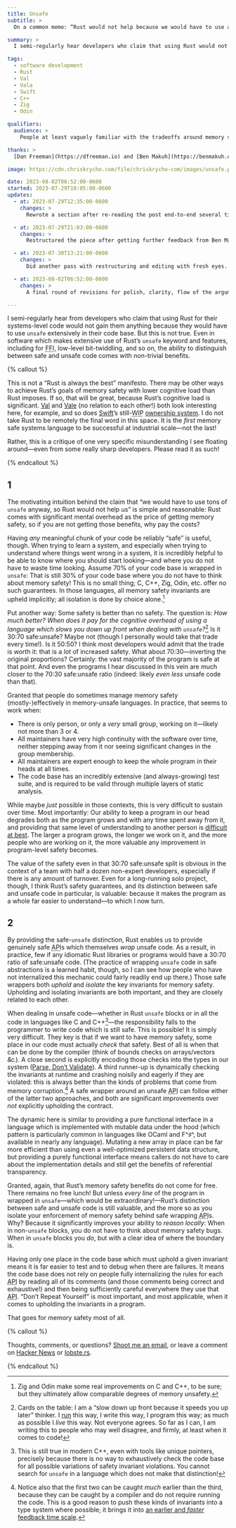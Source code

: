 ```yaml
---
title: Unsafe
subtitle: >
  On a common meme: “Rust would not help because we would have to use a lot of `unsafe`”.

summary: >
  I semi-regularly hear developers who claim that using Rust would not gain them anything because they would have to use `unsafe`. But this is not true. Local reasoning matters.

tags:
  - software development
  - Rust
  - Val
  - Vala
  - Swift
  - C++
  - Zig
  - Odin

qualifiers:
  audience: >
    People at least vaguely familiar with the tradeoffs around memory safety in “systems” languages like Rust, C++, Zig, Odin, etc.

thanks: >
  [Dan Freeman](https://dfreeman.io) and [Ben Makuh](https://benmakuh.com) reviewed drafts of this post before publication and it is better for their input! (Mistakes and infelicities remain all my own, of course.)

image: https://cdn.chriskrycho.com/file/chriskrycho-com/images/unsafe.png

date: 2023-08-02T06:52:00-0600
started: 2023-07-29T10:05:00-0600
updates:
  - at: 2023-07-29T12:35:00-0600
    changes: >
      Rewrote a section after re-reading the post end-to-end several times and getting feedback from Dan Freeman.

  - at: 2023-07-29T21:03:00-0600
    changes: >
      Restructured the piece after getting further feedback from Ben Makuh.

  - at: 2023-07-30T13:21:00-0600
    changes: >
      Did another pass with restructuring and editing with fresh eyes. Improved the flow of the argument and avoided chunking up the piece quite as much.

  - at: 2023-08-02T06:52:00-0600
    changes: >
      A final round of revisions for polish, clarity, flow of the argument, etc.

---
```


I semi-regularly hear from developers who claim that using Rust for their systems-level code would not gain them anything because they would have to use `unsafe` extensively in their code base. But this is not true. Even in software which makes extensive use of Rust’s `unsafe` keyword and features, including for <abbr title="foreign function interface">FFI</abbr>, low-level bit-twiddling, and so on, the ability to distinguish between safe and unsafe code comes with non-trivial benefits.

{% callout %}

This is not a “Rust is always the best” manifesto. There may be other ways to achieve Rust’s goals of memory safety with lower cognitive load than Rust imposes. If so, that will be great, because Rust’s cognitive load is significant. [Val][val] and [Vale][vale] (no relation to each other!) both look interesting here, for example, and so does [Swift][swift]’s still-<abbr title="work-in-progress">WIP</abbr> [ownership system][swift-ownership]. I do not take Rust to be remotely the final word in this space. It is the *first* memory safe systems language to be successful at industrial scale—not the last!

[val]: https://www.val-lang.dev
[vale]: https://vale.dev
[swift]: https://www.swift.org
[swift-ownership]: https://github.com/apple/swift/blob/main/docs/OwnershipManifesto.md

Rather, this is a critique of one very specific misunderstanding I see floating around—even from some really sharp developers. Please read it as such!

{% endcallout %}


## 1

The motivating intuition behind the claim that “we would have to use tons of `unsafe` anyway, so Rust would not help us” is simple and reasonable: Rust comes with significant mental overhead as the price of getting memory safety, so if you are not getting those benefits, why pay the costs?

Having *any* meaningful chunk of your code be reliably “safe” is useful, though. When trying to learn a system, and especially when trying to understand where things went wrong in a system, it is incredibly helpful to be able to know where you should start looking—and where you do not have to waste time looking. Assume 70% of your code base is wrapped in `unsafe`: That is still 30% of your code base where you do not have to think about memory safety! This is no small thing; C, C++, Zig, Odin, etc. offer no such guarantees. In those languages, all memory safety invariants are upheld implicitly; all isolation is done by choice alone.[^improved]

Put another way: Some safety is better than no safety. The question is: *How much better? When does it pay for the cognitive overhead of using a language which slows you down up front when dealing with `unsafe`?*[^cards] Is it 30:70 safe:unsafe? Maybe not (though I personally would take that trade every time!). Is it 50:50? I think most developers would admit that the trade is worth it: that is a *lot* of increased safety. What about 70:30—inverting the original proportions? Certainly: the vast majority of the program is safe at that point. And even the programs I hear discussed in this vein are much closer to the 70:30 safe:unsafe ratio (indeed: likely *even less* unsafe code than that).

Granted that people do sometimes manage memory safety (mostly-)effectively in memory-unsafe languages. In practice, that seems to work when:

- There is only person, or only a *very* small group, working on it—likely not more than 3 or 4.
- All maintainers have very high continuity with the software over time, neither stepping away from it nor seeing significant changes in the group membership.
- All maintainers are expert enough to keep the whole program in their heads at all times.
- The code base has an incredibly extensive (and always-growing) test suite, and is required to be valid through multiple layers of static analysis.

While maybe *just* possible in those contexts, this is very difficult to sustain over time. Most importantly: Our ability to keep a program in our head degrades both as the program grows and with any time spent away from it, and providing that same level of understanding to another person is [difficult at best][naur]. The larger a program grows, the longer we work on it, and the more people who are working on it, the more valuable any improvement in program-level safety becomes.

The value of the safety even in that 30:70 safe:unsafe split is obvious in the context of a team with half a dozen non-expert developers, especially if there is any amount of turnover. Even for a long-running solo project, though, I think Rust’s safety guarantees, and its distinction between safe and unsafe code in particular, is valuable: because it makes the program as a whole far easier to understand—to which I now turn.

[naur]: https://cdn.chriskrycho.com/file/chriskrycho-com/resources/naur1985programming.pdf

## 2

By providing the safe-`unsafe` distinction, Rust enables us to provide genuinely safe <abbr title="application programming interface">API</abbr>s which themselves *wrap* unsafe code. As a result, in practice, few if any idiomatic Rust libraries or programs would have a 30:70 ratio of safe:unsafe code. (The practice of wrapping `unsafe` code in safe abstractions is a learned habit, though, so I can see how people who have not internalized this mechanic could fairly readily end up there.) Those safe wrappers both *uphold* and *isolate* the key invariants for memory safety. Upholding and isolating invariants are both important, and they are closely related to each other.

When dealing in unsafe code—whether in Rust `unsafe` blocks or in all the code in languages like C and C++[^modern-cpp]—the responsibility falls to the programmer to write code which is still safe. This is possible! It is simply very difficult. They key is that if we want to have memory safety, some place in our code must actually *check* that safety. Best of all is when that can be done by the compiler (think of bounds checks on arrays/vectors <em style="letter-spacing: -1.5px">&c</em>.). A close second is explicitly encoding those checks into the types in our system ([Parse, Don’t Validate][pdv]). A third runner-up is dynamically checking the invariants at runtime and crashing noisily and eagerly if they are violated: this is always better than the kinds of problems that come from memory corruption.[^cycle-time] A safe wrapper around an unsafe <abbr title="application programming interface">API</abbr> can follow either of the latter two approaches, and both are significant improvements over *not* explicitly upholding the contract.

[pdv]: https://lexi-lambda.github.io/blog/2019/11/05/parse-don-t-validate/

The dynamic here is similar to providing a pure functional interface in a language which is implemented with mutable data under the hood (which pattern is particularly common in languages like OCaml and F^♯^, but available in nearly any language). Mutating a new array in place can be far more efficient than using even a well-optimized persistent data structure, but providing a purely functional interface means callers do not have to care about the implementation details and still get the benefits of referential transparency.

Granted, again, that Rust’s memory safety benefits do not come for free. There remains no free lunch! But unless *every line* of the program in wrapped in `unsafe`—which would be extraordinary!—Rust’s distinction between safe and unsafe code is still valuable, and the more so as you isolate your enforcement of memory safety behind safe wrapping <abbr title="application programming interface">API</abbr>s. Why? Because it significantly improves your ability to *reason locally*: When in non-`unsafe` blocks, you do not have to think about memory safety bugs. When in `unsafe` blocks you *do*, but with a clear idea of where the boundary is.

Having only one place in the code base which must uphold a given invariant means it is far easier to test and to debug when there are failures. It means the code base does not rely on people fully internalizing the rules for each <abbr title="application programming interface">API</abbr> by reading all of its comments (and those comments being correct and exhaustive!) and then being sufficiently careful everywhere they use that <abbr title="application programming interface">API</abbr>. “Don’t Repeat Yourself” is most important, and most applicable, when it comes to upholding the invariants in a program.

That goes for memory safety most of all.

{% callout %}

Thoughts, comments, or questions? [Shoot me an email](mailto:hello@chriskrycho.com?subject=Re%3A%20Unsafe), or leave a comment on [Hacker News][hn] or [lobste.rs][l].

[hn]: https://news.ycombinator.com/item?id=36970305
[l]: https://lobste.rs/s/kuq1ha/unsafe_on_rust_still_being_helpful_even

{% endcallout %}


[^modern-cpp]: This is still true in modern C++, even with tools like unique pointers, precisely because there is no way to exhaustively check the code base for all possible variations of safety invariant violations. You cannot search for `unsafe` in a language which does not make that distinction!

[^cycle-time]: Notice also that the first two can be caught *much* earlier than the third, because they can be caught by a compiler and do not require running the code. This is a good reason to push these kinds of invariants into a type system where possible; it brings it into [an earlier and *faster* feedback time scale][time-scale].

[time-scale]: https://v4.chriskrycho.com/2018/scales-of-feedback-time-in-software-development.html

[^improved]: Zig and Odin make some real improvements on C and C++, to be sure; but they ultimately allow comparable degrees of memory unsafety.

[^cards]: Cards on the table: I am a “slow down up front because it speeds you up later” thinker. I [run][80-20] this way, I write this way, I program this way; as much as possible I *live* this way. Not everyone agrees. So far as I can, I am writing this to people who may well disagree, and firmly, at least when it comes to code!

[80-20]: https://www.8020endurance.com
